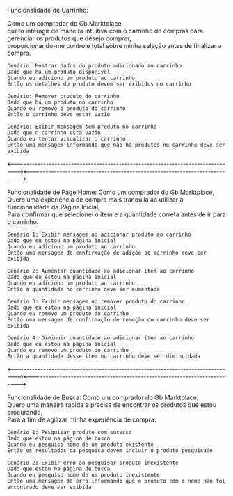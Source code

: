 Funcionalidade de Carrinho:

Como um comprador do Gb Marktplace, 
<br>
quero interagir de maneira intuitiva com o carrinho de compras para gerenciar os produtos que desejo comprar,
<br>
proporcionando-me controle total sobre minha seleção antes de finalizar a compra.

    Cenário: Mostrar dados do produto adicionado ao carrinho
    Dado que há um produto disponível
    Quando eu adiciono um produto ao carrinho
    Então os detalhes do produto devem ser exibidos no carrinho
    
    Cenário: Remover produto do carrinho
    Dado que há um produto no carrinho
    Quando eu removo o produto do carrinho
    Então o carrinho deve estar vazio
    
    Cenário: Exibir mensagem sem produto no carrinho
    Dado que o carrinho está vazio
    Quando eu tentar visualizar o carrinho
    Então uma mensagem informando que não há produtos no carrinho deve ser exibida

<------------------------------------------------------------------------------><------------------------------------------------------------------------->

Funcionalidade de Page Home:
Como um comprador do Gb Marktplace, 
<br>
Quero uma experiência de compra mais tranquila ao utilizar a funcionalidade da Página Inicial,
<br>
Para confirmar que selecionei o item e a quantidade correta antes de ir para o carrinho.

    Cenário 1: Exibir mensagem ao adicionar produto ao carrinho
    Dado que eu estou na página inicial
    Quando eu adiciono um produto ao carrinho
    Então uma mensagem de confirmação de adição ao carrinho deve ser exibida

    Cenário 2: Aumentar quantidade ao adicionar item ao carrinho
    Dado que eu estou na página inicial
    Quando eu adiciono um produto ao carrinho
    Então a quantidade no carrinho deve ser aumentada
    
    Cenário 3: Exibir mensagem ao remover produto do carrinho
    Dado que eu estou na página inicial
    Quando eu removo um produto do carrinho
    Então uma mensagem de confirmação de remoção do carrinho deve ser exibida
    
    Cenário 4: Diminuir quantidade ao adicionar item ao carrinho
    Dado que eu estou na página inicial
    Quando eu removo um produto do carrinho
    Então a quantidade desse item no carrinho deve ser diminuidada

<------------------------------------------------------------------------------><------------------------------------------------------------------------->


Funcionalidade de Busca:
Como um comprador do Gb Marktplace, 
<br>
Quero uma maneira rápida e precisa de encontrar os produtos que estou procurando, 
<br>
Para a fim de agilizar minha experiência de compra.

    Cenário 1: Pesquisar produto com sucesso
    Dado que estou na página de busca
    Quando eu pesquiso nome de um produto existente 
    Então os resultados da pesquisa devem incluir o produto pesquisado
    
    Cenário 2: Exibir erro ao pesquisar produto inexistente
    Dado que estou na página de busca
    Quando eu pesquiso nome de um produto inexistente 
    Então uma mensagem de erro informando que o produto com o nome não foi encontrado deve ser exibida
    
    

